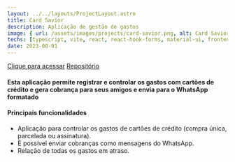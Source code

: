 ```yaml
---
layout: ../../layouts/ProjectLayout.astro
title: Card Savior
description: Aplicação de gestão de gastos
image: { url: /assets/images/projects/card-savior.png, alt: Card Savior }
techs: [typescript, vite, react, react-hook-forms, material-ui, frontend]
date: 2023-08-01
---
```


[Clique para acessar](https://cardsavior.jhonatec.dev/ "Card Savior") [Repositório](https://github.com/jhonatec-dev/card-savior "GitHub")

#### Esta aplicação permite registrar e controlar os gastos com cartões de crédito e gera cobrança para seus amigos e envia para o WhatsApp formatado

#### Principais funcionalidades

- Aplicação para controlar os gastos de cartões de crédito (compra única, parcelada ou assinatura).
- É possível enviar cobranças como mensagens do WhatsApp.
- Relação de todas os gastos em atraso.
